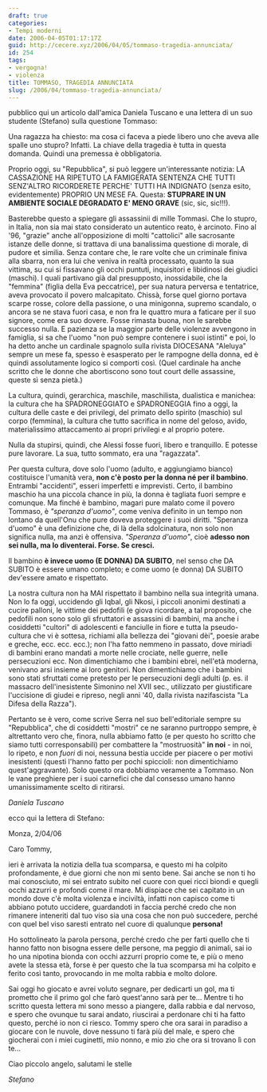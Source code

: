 ```yaml
---
draft: true
categories:
- Tempi moderni
date: 2006-04-05T01:17:17Z
guid: http://cecere.xyz/2006/04/05/tommaso-tragedia-annunciata/
id: 254
tags:
- vergogna!
- violenza
title: TOMMASO, TRAGEDIA ANNUNCIATA
slug: /2006/04/tommaso-tragedia-annunciata/
---
```


pubblico qui un articolo dall'amica Daniela Tuscano e una lettera di un suo studente (Stefano) sulla questione Tommaso:

Una ragazza ha chiesto: ma cosa ci faceva a piede libero uno che aveva alle spalle uno stupro? Infatti. La chiave della tragedia è tutta in questa domanda. Quindi una premessa è obbligatoria.

Proprio oggi, su "Repubblica", si può leggere un'interessante notizia: LA CASSAZIONE HA RIPETUTO LA FAMIGERATA SENTENZA CHE TUTTI SENZ'ALTRO RICORDERETE PERCHE' TUTTI HA INDIGNATO (senza esito, evidentemente) PROPRIO UN MESE FA. Questa: **STUPRARE IN UN AMBIENTE SOCIALE DEGRADATO E' MENO GRAVE** (sic, sic, sic!!!).

Basterebbe questo a spiegare gli assassinii di mille Tommasi. Che lo stupro, in Italia, non sia mai stato considerato un autentico reato, è arcinoto. Fino al '96, "grazie" anche all'opposizione di molti "cattolici" alle sacrosante istanze delle donne, si trattava di una banalissima questione di morale, di pudore et similia. Senza contare che, le rare volte che un criminale finiva alla sbarra, non era lui che veniva in realtà processato, quanto la sua vittima, su cui si fissavano gli occhi puntuti, inquisitori e libidinosi dei giudici (maschi). I quali partivano già dal presupposto, inossidabile, che la "femmina" (figlia della Eva peccatrice), per sua natura perversa e tentatrice, aveva provocato il povero malcapitato. Chissà, forse quel giorno portava scarpe rosse, colore della passione, o una minigonna, supremo scandalo, o ancora se ne stava fuori casa, e non fra le quattro mura a faticare per il suo signore, come era suo dovere. Fosse rimasta buona, non le sarebbe successo nulla. E pazienza se la maggior parte delle violenze avvengono in famiglia, si sa che l'uomo "non può sempre contenere i suoi istinti" e poi, lo ha detto anche un cardinale spagnolo sulla rivista DIOCESANA "Aleluya" sempre un mese fa, spesso è esasperato per le rampogne della donna, ed è quindi assolutamente logico si comporti così. (Quel cardinale ha anche scritto che le donne che abortiscono sono tout court delle assassine, queste sì senza pietà.)

La cultura, quindi, gerarchica, maschile, maschilista, dualistica e manichea: la cultura che ha SPADRONEGGIATO e SPADRONEGGIA fino a oggi, la cultura delle caste e dei privilegi, del primato dello spirito (maschio) sul corpo (femmina), la cultura che tutto sacrifica in nome del geloso, avido, materialissimo attaccamento ai propri privilegi e al proprio potere.

Nulla da stupirsi, quindi, che Alessi fosse fuori, libero e tranquillo. E potesse pure lavorare. La sua, tutto sommato, era una "ragazzata".

Per questa cultura, dove solo l'uomo (adulto, e aggiungiamo bianco) costituisce l'umanità vera, **non c'è posto per la donna né per il bambino**. Entrambi "accidenti", esseri imperfetti e imprevisti. Certo, il bambino maschio ha una piccola chance in più, la donna è tagliata fuori sempre e comunque. Ma finché è bambino, magari pure malato come il povero Tommaso, è _"speranza d'uomo"_, come veniva definito in un tempo non lontano da quell'Onu che pure doveva proteggere i suoi diritti. "Speranza d'uomo" è una definizione che, di là della sdolcinatura, non solo non significa nulla, ma anzi è offensiva. _"Speranza d'uomo"_, cioè **adesso non sei nulla, ma lo diventerai. Forse. Se cresci.**

Il bambino **è invece uomo (E DONNA) DA SUBITO**, nel senso che DA SUBITO è essere umano completo; e come uomo (e donna) DA SUBITO dev'essere amato e rispettato.

La nostra cultura non ha MAI rispettato il bambino nella sua integrità umana. Non lo fa oggi, uccidendo gli Iqbal, gli Nkosi, i piccoli anonimi destinati a cucire palloni, le vittime dei pedofili (e giova ricordare, a tal proposito, che pedofili non sono solo gli sfruttatori e assassini di bambini, ma anche i cosiddetti "cultori" di adolescenti e fanciulle in fiore e tutta la pseudo-cultura che vi è sottesa, richiami alla bellezza dei "giovani dèi", poesie arabe e greche, ecc. ecc. ecc.); non l'ha fatto nemmeno in passato, dove miriadi di bambini erano mandati a morte nelle crociate, nelle guerre, nelle persecuzioni ecc. Non dimentichiamo che i bambini ebrei, nell'età moderna, venivano arsi insieme ai loro genitori. Non dimentichiamo che i bambini sono stati sfruttati come pretesto per le persecuzioni degli adulti (p. es. il massacro dell'inesistente Simonino nel XVII sec., utilizzato per giustificare l'uccisione di giudei e ripreso, negli anni '40, dalla rivista nazifascista "La Difesa della Razza").

Pertanto se è vero, come scrive Serra nel suo bell'editoriale sempre su "Repubblica", che di cosiddetti "mostri" ce ne saranno purtroppo sempre, è altrettanto vero che, finora, nulla abbiamo fatto (e per questo ho scritto che siamo tutti corresponsabili) per combattere la "mostruosità" **in noi** - in noi, lo ripeto, e non _fuori_ di noi, nessuna bestia uccide per piacere o per motivi inesistenti (questi l'hanno fatto per pochi spiccioli: non dimentichiamo quest'aggravante). Solo questo ora dobbiamo veramente a Tommaso. Non le vane preghiere per i suoi carnefici che dal consesso umano hanno umanissimamente scelto di ritirarsi.

_Daniela Tuscano_

ecco qui la lettera di Stefano:

Monza, 2/04/06

Caro Tommy,
  
ieri è arrivata la notizia della tua scomparsa, e questo mi ha colpito profondamente, è due giorni che non mi sento bene. Sai anche se non ti ho mai conosciuto, mi sei entrato subito nel cuore con quei ricci biondi e quegli occhi azzurri e profondi come il mare. Mi dispiace che sei capitato in un mondo dove c'è molta violenza e inciviltà, infatti non capisco come ti abbiano potuto uccidere, guardandoti in faccia perché credo che non rimanere inteneriti dal tuo viso sia una cosa che non può succedere, perché con quel bel viso saresti entrato nel cuore di qualunque **persona!**
  
Ho sottolineato la parola persona, perché credo che per farti quello che ti hanno fatto non bisogna essere delle persone, ma peggio di animali, sai io ho una nipotina bionda con occhi azzurri proprio come te, e più o meno avete la stessa età, forse è per questo che la tua scomparsa mi ha colpito e ferito così tanto, provocando in me molta rabbia e molto dolore.
  
Sai oggi ho giocato e avrei voluto segnare, per dedicarti un gol, ma ti prometto che il primo gol che farò quest'anno sarà per te… Mentre ti ho scritto questa lettera mi sono messo a piangere, dalla rabbia e dal nervoso, e spero che ovunque tu sarai andato, riuscirai a perdonare chi ti ha fatto questo, perché io non ci riesco. Tommy spero che ora sarai in paradiso a giocare con le nuvole, dove nessuno ti farà più del male, e spero che giocherai con i miei cuginetti, mio nonno, e mio zio che ora si trovano lì con te…
  
Ciao piccolo angelo, salutami le stelle

_Stefano_